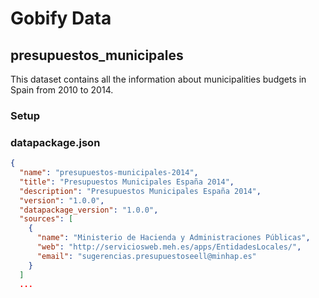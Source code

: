 # Gobify Data

## presupuestos_municipales

This dataset contains all the information about municipalities budgets in Spain from 2010 to 2014.

### Setup

### datapackage.json

```json
{
  "name": "presupuestos-municipales-2014",
  "title": "Presupuestos Municipales España 2014",
  "description": "Presupuestos Municipales España 2014",
  "version": "1.0.0",
  "datapackage_version": "1.0.0",
  "sources": [
    {
      "name": "Ministerio de Hacienda y Administraciones Públicas",
      "web": "http://serviciosweb.meh.es/apps/EntidadesLocales/",
      "email": "sugerencias.presupuestoseell@minhap.es"
    }
  ]
  ...
```

